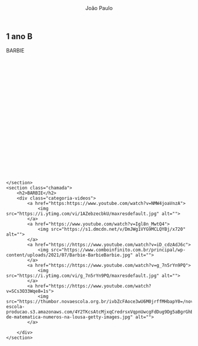 <!DOCTYPE html>
<html lang="pt-br">
<head>
    <meta charset="UTF-8">
    <meta name="viewport" content="width=device-width, initial-scale=1.0">
    <title>Document</title>
    <link rel="stylesheet" href="style.css">
</head>
<body>
    <header>João Paulo</header>
    <section>
        <div class="chamada-texto">
            <h1>1 ano B</h1>
            <p>BARBIE</p>
        </div>
        <div> 
            <iframe width="560" height="315" src="" title="YouTube video player" frameborder="0" allow="accelerometer; autoplay; clipboard-write; encrypted-media; gyroscope; picture-in-picture; web-share" referrerpolicy="strict-origin-when-cross-origin" allowfullscreen></iframe>
        </div>
       
    </section>
    <section class="chamada">
        <h2>BARBIE</h2>
        <div class="categoria-videos">
            <a href="https:https://www.youtube.com/watch?v=NMW4joaVnzA">
                <img src="https://i.ytimg.com/vi/1AZebzecbkU/maxresdefault.jpg" alt="">
            </a>
            <a href="https://www.youtube.com/watch?v=Igl8n_MwtQ4">
                <img src="https://s1.dmcdn.net/v/DmJWg1VYG9MCLQYBj/x720" alt="">
            </a>
            <a href="https://https://www.youtube.com/watch?v=iD_cdzAdJ6c">
                <img src="https://www.comboinfinito.com.br/principal/wp-content/uploads/2021/07/Barbie-BarbieBarbie.jpg" alt="">
            </a>
            <a href="https://https://www.youtube.com/watch?v=g_7n5rYn9PQ">
                <img src="https://i.ytimg.com/vi/g_7n5rYn9PQ/maxresdefault.jpg" alt="">
            </a>
            <a href="https://https://www.youtube.com/watch?v=SCs3O33Wqe8=1s">
                <img src="https://thumbor.novaescola.org.br/ivbZcFAoce3wU6M0jrffMHbapY0=/nova-escola-producao.s3.amazonaws.com/4Y2TKcsAtcMjxqCredrsxVqpnUwcgFdDug9Dg5aBgrGhBFYWv3R86wJjewCk/aula-de-matematica-numeros-na-lousa-getty-images.jpg" alt="">
            </a>
            
        </div>
    </section>
   
</body>
</html>
